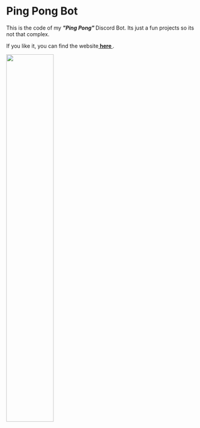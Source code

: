 # Ping Pong Bot
<html>
  <head>
    <p> This is the code of my <strong> <em>"Ping Pong"</em> </strong> Discord Bot. Its just a fun projects so its not that complex. </p>
    <p> If you like it, you can find the website<a href="https://ping-pong.shouzy.repl.co/"> <strong> here </strong> </a>.</p>

<a href="https://top.gg/bot/831066967287791627">
<img src="https://top.gg/api/widget/831066967287791627.svg", height=50%, width=50%>
</a>
   </head>
</html>
